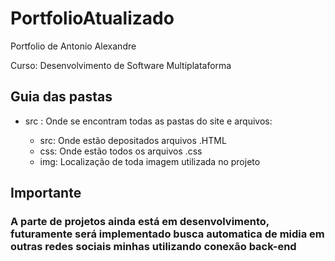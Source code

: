 # PortfolioAtualizado
<div>
  <p>Portfolio de Antonio Alexandre</p>
  <p>Curso: Desenvolvimento de Software Multiplataforma</p>
</div>

<h2>Guia das pastas</h2>
<div>
  <ul>
    <li>src : Onde se encontram todas as pastas do site e arquivos:</li>
    <ul>
      <li>src: Onde estão depositados arquivos .HTML</li>
      <li>css: Onde estão todos os arquivos .css</li>
      <li>img: Localização de toda imagem utilizada no projeto</li>
     </ul>
   </ul>
</div>

<h2> Importante </h2>
<h3> 
  A parte de projetos ainda está em desenvolvimento, futuramente será implementado busca automatica de midia em outras redes sociais minhas utilizando conexão back-end
</h3>
